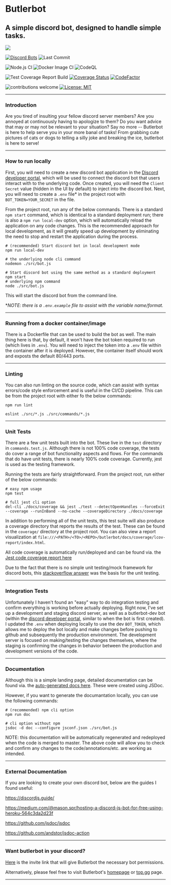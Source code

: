# Butlerbot
## A simple discord bot, designed to handle simple tasks.

![](https://i.pinimg.com/600x315/02/fd/d2/02fdd20289991787f6072d43fff37166.jpg)

[![Discord Bots](https://top.gg/api/widget/status/740165717688582256.svg?noavatar=true)](https://top.gg/bot/740165717688582256)
![Last Commit](https://img.shields.io/github/last-commit/PeteWein/butlerbot)

![Node.js CI](https://github.com/PeteWein/butlerbot/workflows/Node.js%20CI/badge.svg?branch=master)
![Docker Image CI](https://github.com/PeteWein/butlerbot/workflows/Docker%20Image%20CI/badge.svg?branch=master)
![CodeQL](https://github.com/PeteWein/butlerbot/workflows/CodeQL/badge.svg?branch=master)

![Test Coverage Report Build](https://github.com/PeteWein/butlerbot/workflows/Test%20Coverage%20Report%20Build/badge.svg)
[![Coverage Status](https://coveralls.io/repos/github/PeteWein/butlerbot/badge.svg?branch=cleanup)](https://coveralls.io/github/PeteWein/butlerbot?branch=cleanup)
[![CodeFactor](https://www.codefactor.io/repository/github/petewein/butlerbot/badge)](https://www.codefactor.io/repository/github/petewein/butlerbot)

![contributions welcome](https://img.shields.io/badge/contributions-welcome-brightgreen.svg?style=flat)
[![License: MIT](https://img.shields.io/badge/License-MIT-yellow.svg)](https://opensource.org/licenses/MIT)

---

### Introduction

Are you tired of insulting your fellow discord server members? Are you annoyed at continuously having to apologize to them? Do you want advice that may or may not be relevant to your situation? Say no more -- Butlerbot is here to help serve you in your more banal of tasks! From grabbing cute pictures of cats or dogs to telling a silly joke and breaking the ice, butlerbot is here to serve!

---

### How to run locally

First, you will need to create a new discord bot application in the [Discord developer portal](https://discord.com/developers/applications), which will be used to connect the discord bot that users interact with to the underlying code. Once created, you will need the `Client Secret` value (hidden in the UI by default) to inject into the discord bot. Next, you will need to create a `.env` file* in the project root with `BOT_TOKEN=YOUR_SECRET` in the file.

From the project root, run any of the below commands. There is a standard `npm start` command, which is identical to a standard deployment run; there is also a `npm run local-dev` option, which will automatically reload the application on any code changes. This is the recommended approach for local development, as it will greatly speed up development by eliminating the need to stop and restart the application during the process.

```
# (recommended) Start discord bot in local development mode
npm run local-dev

# the underlying node cli command
nodemon ./src/bot.js

# Start discord bot using the same method as a standard deployment
npm start
# underlying npm command
node ./src/bot.js
```
 This will start the discord bot from the command line.

**NOTE: there is a `.env.example` file to assist with the variable name/format.*

---

### Running from a docker container/image

There is a Dockerfile that can be used to build the bot as well. The main thing here is that, by default, it won't have the bot token required to run (which lives in `.env`). You will need to inject the token into a `.env` file within the container after it is deployed. However, the container itself should work and exposts the default 80/443 ports.

---

### Linting

You can also run linting on the source code, which can assist with syntax errors/code style enforcement and is useful in the CI/CD pipeline. This can be from the project root with either fo the below commands:

```
npm run lint

eslint ./src/*.js ./src/commands/*.js
```

---

### Unit Tests

There are a few unit tests built into the bot. These live in the `test` directory in `commands.test.js`. Although there is not 100% code coverage, the tests do cover a range of bot functionality aspects and flows. For the commands that do have unit tests, there is nearly 100% code coverage. Currently, jest is used as the testing framework.

Running the tests are fairly straightforward. From the project root, run either of the below commands:

```
# easy npm usage
npm test

# full jest cli option
del-cli ./docs/coverage && jest ./test --detectOpenHandles --forceExit --coverage --runInBand --no-cache --coverageDirectory ./docs/coverage
```

In addition to performing all of the unit tests, this test suite will also produce a coverage directory that reports the results of the test. These can be found in the `coverage/` directory at the project root. You can also view a report visualization at `file:///<PATH>/<TO>/<REPO>/butlerbot/docs/coverage/lcov-report/index.html`.

All code coverage is automatically run/deployed and can be found via. the [Jest code coverage report here](coverage/lcov-report/index.html)

Due to the fact that there is no simple unit testing/mock framework for discord bots, this [stackoverflow answer](https://stackoverflow.com/questions/60916450/jest-testing-discord-bot-commands) was the basis for the unit testing.

---

### Integration Tests

Unfortunately I haven't found an "easy" way to do integration testing and confirm everything is working before actually deploying. Right now, I've set up a development and staging discord server, as well as a butlerbot-dev bot (within the [discord developer portal](https://discord.com/developers/applications), similar to when the bot is first created). I updated the `.env` when deploying locally to use the dev `BOT_TOKEN`, which allows me to deploy the bot locally and make changes before pushing to github and subsequently the production environment. The development server is focused on making/testing the changes themselves, where the staging is confirming the changes in behavior between the production and development versions of the code.

---

### Documentation

Although this is a simple landing page, detailed documentation can be found via. the [auto-generated docs here](./docs/documentation/index.html). These were created using JSDoc.

However, if you want to generate the documantation locally, you can use the following commands:

```
# (recommended) npm cli option
npm run doc

# cli option without npm
jsdoc -d doc --configure jsconf.json ./src/bot.js
```
NOTE: this documentation will be automatically regenerated and redeployed when the code is merged to master. The above code will allow you to check and confirm any changes to the code/annotations/etc. are working as intended.

---

### External Documentation

If you are looking to create your own discord bot, below are the guides I found useful:

https://discordjs.guide/

https://medium.com/@mason.spr/hosting-a-discord-js-bot-for-free-using-heroku-564c3da2d23f

https://github.com/jsdoc/jsdoc

https://github.com/andstor/jsdoc-action

---

### Want butlerbot in your discord?
 
[Here](https://discord.com/api/oauth2/authorize?client_id=740165717688582256&permissions=8&scope=bot) is the invite link that will give Butlerbot the necessary bot permissions.

Alternatively, please feel free to visit Butlerbot's [homepage](https://petewein.github.io/butlerbot/) or [top.gg](https://top.gg/bot/740165717688582256) page.

---
